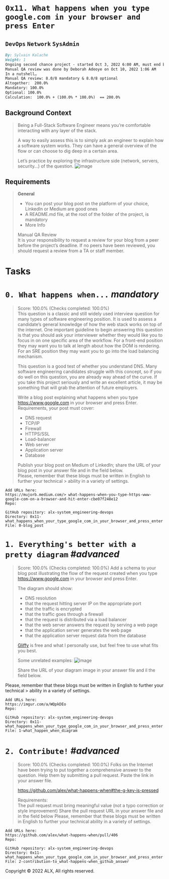 # **`0x11. What happens when you type google.com in your browser and press Enter`**  
## **`DevOps`** **`Network`** **`SysAdmin`** 
```md
By: Sylvain Kalache
Weight: 1
Ongoing second chance project - started Oct 3, 2022 6:00 AM, must end by Oct 17, 2022 6:00 AM
Manual QA review was done by Deborah Adeoye on Oct 10, 2022 1:06 AM
In a nutshell…
Manual QA review: 8.0/8 mandatory & 8.0/8 optional
Altogether:  200.0%
Mandatory: 100.0%
Optional: 100.0%
Calculation:  100.0% + (100.0% * 100.0%)  == 200.0%
```
## **Background Context**
> Being a Full-Stack Software Engineer means you’re comfortable interacting with any layer of the stack.
> 
> A way to easily assess this is to simply ask an engineer to explain how a software system works. They can have a general overview of the flow or can choose to dig deep in a certain area.
> 
> Let’s practice by exploring the infrastructure side (network, servers, security…) of the question.
![image](https://user-images.githubusercontent.com/95404943/194835238-73ce14ab-2468-4841-a78e-f9e7efe41b46.png)
## **Requirements**
> **General**  
> - You can post your blog post on the platform of your choice, LinkedIn or Medium are good ones  
> - A README.md file, at the root of the folder of the project, is mandatory  
> - More Info
>  
> Manual QA Review  
> It is your responsibility to request a review for your blog from a peer before the project’s deadline. If no peers have been reviewed, you should request a review from a TA or staff member.  
# Tasks
# **`0. What happens when...`** *mandatory*
> Score: 100.0% (Checks completed: 100.0%)  
> This question is a classic and still widely used interview question for many types of software engineering position. It is used to assess a candidate’s general knowledge of how the web stack works on top of the internet. One important guideline to begin answering this question is that you should ask your interviewer whether they would like you to focus in on one specific area of the workflow. For a front-end position they may want you to talk at length about how the DOM is rendering. For an SRE position they may want you to go into the load balancing mechanism.
> 
> This question is a good test of whether you understand DNS. Many software engineering candidates struggle with this concept, so if you do well on this question, you are already way ahead of the curve. If you take this project seriously and write an excellent article, it may be something that will grab the attention of future employers.
> 
> Write a blog post explaining what happens when you type https://www.google.com in your browser and press Enter.
> Requirements, your post must cover:
> - DNS request  
> - TCP/IP  
> - Firewall  
> - HTTPS/SSL  
> - Load-balancer  
> - Web server  
> - Application server  
> - Database  
>
> Publish your blog post on Medium of LinkedIn; share the URL of your blog post in your answer file and in the field below.  
> Please, remember that these blogs must be written in English to further your technical > ability in a variety of settings.  
```
Add URLs here:
https://mujorb.medium.com/> what-happens-when-you-type-https-www-google-com-on-a-browser-and-hit-enter-cbe07f248e12 
Repo:

GitHub repository: alx-system_engineering-devops
Directory: 0x11-what_happens_when_your_type_google_com_in_your_browser_and_press_enter
File: 0-blog_post
```
# **`1. Everything's better with a pretty diagram`** *#advanced*
> Score: 100.0% (Checks completed: 100.0%)
> Add a schema to your blog post illustrating the flow of the request created when you type https://www.google.com in your browser and press Enter.
> 
> The diagram should show:
> - DNS resolution  
> - that the request hitting server IP on the appropriate port  
> - that the traffic is encrypted  
> - that the traffic goes through a firewall  
> - that the request is distributed via a load balancer  
> - that the web server answers the request by serving a web page  
> - that the application server generates the web page  
> - that the application server request data from the database  
> 
> [Gliffy](https://www.gliffy.com) is free and what I personally use, but feel free to use what fits you best.
> 
> Some unrelated examples:
> ![image](https://user-images.githubusercontent.com/95404943/194836051-89b7d63f-8af4-47fa-b406-23725aae366d.png)
> 
> Share the URL of your diagram image in your answer file and il the field below.

Please, remember that these blogs must be written in English to further your technical > ability in a variety of settings.
```
Add URLs here:
https://imgur.com/a/WQpkDEo 
Repo:

GitHub repository: alx-system_engineering-devops
Directory: 0x11-what_happens_when_your_type_google_com_in_your_browser_and_press_enter
File: 1-what_happen_when_diagram
```
# **`2. Contribute!`** *#advanced*
> Score: 100.0% (Checks completed: 100.0%)
> Folks on the Internet have been trying to put together a comprehensive answer to the question. Help them by submitting a pull request. Paste the link in your answer file.
> 
> https://github.com/alex/what-happens-when#the-g-key-is-pressed
> 
> Requirements:  
> The pull request must bring meaningful value (not a typo correction or style improvement)
> Share the pull request URL in your answer file and in the field below
> Please, remember that these blogs must be written in English to further your technical ability in a variety of settings.
```
Add URLs here:
https://github.com/alex/what-happens-when/pull/406 
Repo:

GitHub repository: alx-system_engineering-devops
Directory: 0x11-what_happens_when_your_type_google_com_in_your_browser_and_press_enter
File: 2-contribution-to_what-happens-when_github_answer
```
Copyright © 2022 ALX, All rights reserved.
